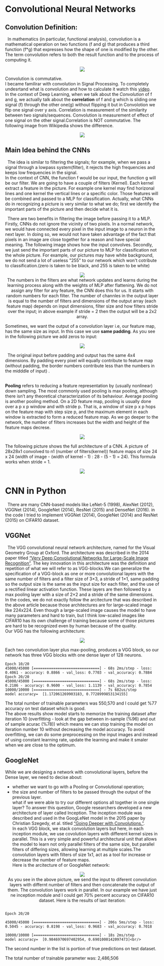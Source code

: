 # Convolutional Neural Networks
 ## Convolution Definition:
 &nbsp;&nbsp;In mathematics (in particular, functional analysis), convolution is a mathematical operation on two functions (f and g) that produces a third function (f*g) that expresses how the shape of one is modified by the other. The term convolution refers to both the result function and to the process of computing it.<br/>
 
 <p align="center"><img src = "images/ConvFormula.jpg"><br/>

Convolution is commutative.<br/> 
  I became familirar with convolution in Signal Processing. To completely undesrtand what is convolution and how to calculate it watch this [video](https://www.youtube.com/watch?v=LIs0h34iFN8&list=PLJ-OcUCIty7evBmHvYRv66RcuziszpSFB&index=11). <br/>
In the context of Deep Learning, when we talk about the *Convolution* of f and g, we actually talk about the **correlation** of f and g which is sliding one signal (f) through the other one(g) without flipping it but in Convolotion we flip one signal over y axis. Correlation is measurement of the similarity between two signals/sequences. Convolution is measurement of effect of one signal on the other signal.Correlation is NOT commutative. The following image from Wikipedia shows the difference.
 <p align="center"><img src = "images/ConVsCor.png"><br/>
 
 ## Main Idea behind the CNNs
 &nbsp;&nbsp;The idea is similar to filtering the signals; for example, when we pass a signal through a lowpass system(filter), it rejects the high frequencies and keeps low frequencies in the signal. <br/>
   In the context of CNN, the function f would be our input, the function g will be our filter. We are going to have a couple of filters (Kernel). Each kernel extract a feature in the picture. For example one kernel may find horizonal lines and one kernel the vertical lines or a specific color. Those features will be combined and passed to a MLP for classification. Actually, what CNNs do in recognizing a picture is very similar to what we do; first we identify the important parts of the picture and then decide what it is. <br/>
   
   
 &nbsp;&nbsp;There are two benefits in filtering the image before passing it to a MLP. Firstly, CNNs do not ignore the vicinity of two pixels.  In a normal network, we would have connected every pixel in the input image to a neuron in the next layer. In doing so, we would not have taken advantage of the fact that pixels in an image are close together for a reason and have special meaning. The following image shows how the input convolves. Secondly, we just send the important parts of our picture to MLP for classification not the whole picture. For example, our pictures may have white background, we do not send a lot of useless "255" to our network which won't cotribute to classification.(zero is taken to be black, and 255 is taken to be white) <br/>
 <p align="center"><img src = "images/ConvLayer.webp"><br/>
  The numbers in the filters are what network updates and learns during the learning process along with the weights of MLP after flattening. We do not assign any filter for any feature, the CNN does this for us. It starts with random numbers for each filter. The number of channles in the output layer is equal to the number of filters and dimensions of the output array (each feature map) depends on input dimensions, filter size and how filters stride over the input; in above example if stride = 2 then the output will be a 2x2 array. 
  
Sometimes, we want the output of a convolution layer i.e, our feature map, has the same size as input. In this case we use **same padding**. As you see in the following picture we add zeros to input: <br/>
<p align="center"><img src = "images/pad-same.png"><br/>
 
 
 &nbsp;&nbsp;The original input before padding and output has the same 4x4 dimensions. By padding every pixel will equally contribute to feature map (without padding, the border numbers contribute less than the numbers in the midddle of input) .<br/>
<br/>

 
 **Pooling** refers to reducing a feature representation by (usually nonlinear) down sampling. The most commonly used pooling is max pooling, although there
isn’t any theoretical characterization of its behaviour. Average pooling is another pooling method.
On a 2D feature map, pooling is usually done over a p x p window and with stride p. That is, a window of size p x p hops on the feature map with step size p, and the maximum element in each window is extracted to form a reduced feature map. As we go deeper to the network, the number of filters increases but the width and height of the feature maps decrese.
   <p align="center"><img src = "images/MaxPooling.jpg"><br/>
 
 The following picture shows the full architecture of a CNN. A picture of 28x28x1 convolved to n1 (number of filters(kernel)) feature maps of size 24 x 24 (width of image - (width of kernel - 1) : 28 - (5 - 1) = 24). This formula works when stride = 1. 
  
 <p align="center"><img src = "images/FullCNN.jpeg"><br/>  
  
  
    
# CNN in Python
&nbsp;&nbsp;There are many CNN-based models like LeNet-5 (1998), AlexNet (2012), VGGNet (2014), GoogleNet (2014), ResNet (2015) and DenseNet (2016). in the code I tried to implement VGGNet (2014), GoogleNet (2014) and ResNet (2015) on CIFAR10 dataset.
   ## VGGNet
&nbsp;&nbsp;The VGG convolutional neural network architecture, named for the Visual Geometry Group at Oxford. The architecture was described in the 2014 paper titled [“Very Deep Convolutional Networks for Large-Scale Image Recognition”](https://arxiv.org/abs/1409.1556). The key innovation in this architecture was the definition and repetition of what we will refer to as VGG-blocks.We can generalize the specification of a VGG-block as one or more convolutional layers with the same number of filters and a filter size of 3×3, a stride of 1×1, same padding  so the output size is the same as the input size for each filter, and the use of a rectified linear activation function. These layers are then followed by a max pooling layer with a size of 2×2 and a stride of the same dimensions.<br/>
 In the codes, we do not exactly follow the arcitecture that was described in the above article because those architectures are for large-scaled image like 224x224. Even though a large-scaled image causes the model to have many parameters and hard to train, but I think low-scaled images like CIFAR10 has its own challenge of training because some of those pictures are hard to be recognized even by human because of the quality. <br/>
  Our VGG has the following architecture:<br/>
 <p align="center"><img src = "images/VGG.png"><br/> 
  
  
  Each two convolution layer plus max-pooling, produces a VGG block, so our network has three VGG blocks with one dense layer of 128 neurons.
  ```
  Epoch 10/20
45000/45000 [==============================] - 68s 2ms/step - loss: 0.4061 - accuracy: 0.8866 - val_loss: 0.7703 - val_accuracy: 0.7884
Epoch 20/20
45000/45000 [==============================] - 68s 2ms/step - loss: 0.2186 - accuracy: 0.9600 - val_loss: 1.1139 - val_accuracy: 0.7854
10000/10000 [==============================] - 7s 682us/step
model accuracy=  [1.172061269903183, 0.7728999853134155]
```
The total number of trainable parameters was 550,570 and I could get %77 accuracy on test dataset which is good.<br/>
 The above results show model starts to memorize the training dataset  after iteration 10 (overfitting - look at the gap between in-sample (%96) and out of sample acurac (%78)) which means we can stop training the model on iteration number 10 without decreasing the model accuracy. To avoid overfitting, we can do some preprocessing on the input images and instead of using constant learning rate, update the learning and make it smaler when we are close to the optimum. 
 ## GoogleNet
  While we are designing a network with convolutional layers, before the Dense layer, we need to decise about:
  - whether we want to go with a Pooling or Convolutional operation;<br/>
  - the size and number of filters to be passed through the output of the previous layer.<br/>
  what if we were able to try our different options all together in one single layer? To answer this question, Google researchers developed a new architecture of layer called Inception. The inception module was described and used in the GoogLeNet model in the 2015 paper by Christian Szegedy, et al. titled [“Going Deeper with Convolutions.”](https://www.cv-foundation.org/openaccess/content_cvpr_2015/html/Szegedy_Going_Deeper_With_2015_CVPR_paper.html). <br/>
  In each VGG block, we stack convolution layers but here, in each inception module, we use covolution layers with different kernel sizes in parallel. This is a very simple and powerful architectural unit that allows the model to learn not only parallel filters of the same size, but parallel filters of differing sizes, allowing learning at multiple scales.The convolution layers with filters of size 1x1, act as a tool for increase or decrease the number of feature maps.<br/>
 Here is the arcitecture of or GoogleNet network: <br/>
  <p align="center"><img src = "images/GoogelNet.png"><br/> 
  As you see in the above picture, we send the input to diferent convolution layers with differnt number of filters and then concatenate the output of them. The convolution layers work in parallel. In our example we have just ne inception module and I could get 70% percent accuracy on CIFAR10 dataset. Here is the results of last iteration: <br/>
 
```
   
Epoch 20/20

45000/45000 [==============================] - 206s 5ms/step - loss: 0.5045 - accuracy: 0.8198 - val_loss: 0.9683 - val_accuracy: 0.7018

10000/10000 [==============================] - 18s 2ms/step
model accuracy=  [0.9846970697402954, 0.6901000142097473]<br/>

```
  The second number in the list is portion of true predictions on test dataset. 
   
 The total number of trainable parameter was: 2,486,506

   
 
 
 
  
  
  
  
  
    
    
